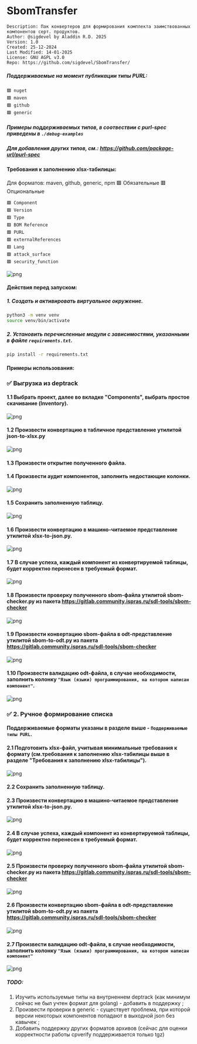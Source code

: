 # SbomTransfer
```
Description: Пак конвертеров для формирования комплекта заимствованных компонентов серт. продуктов.
Author: @sigdevel by Aladdin R.D. 2025
Version: 1.0
Created: 25-12-2024
Last Modified: 14-01-2025
License: GNU AGPL v3.0
Repo: https://github.com/sigdevel/SbomTransfer/
```

##### Поддерживаемые на момент публикации типы PURL:
```
🟩 nuget
🟩 maven
🟩 github
🟩 generic
```
##### Примеры поддерживаемых типов, в соотвествии с purl-spec приведены в `./debug-examples`
##### Для добавления других типов, см.: https://github.com/package-url/purl-spec 

#### Требования к заполнению xlsx-табилицы:

Для форматов: maven, github, generic, npm
 🟩 Обязательные
 🟥 Опциональные

```
🟩 Component
🟩 Version
🟥 Type
🟥 BOM Reference
🟩 PURL
🟩 externalReferences
🟥 Lang
🟩 attack_surface
🟩 security_function
```


![png](markdown_res/value_types.png)

#### Действия перед запуском:
##### 1. Создать и активировать виртуальное окружение.
```bash
python3 -m venv venv
source venv/bin/activate
```
##### 2. Установить перечисленные модули с зависимостями, указанными в файле `requirements.txt`.
```bash
pip install -r requirements.txt
```

#### Примеры использования:
### ✅ Выгрузка из deptrack
#### 1.1 Выбрать проект, далее во вкладке "Components", выбрать простое скачивание (Inventory).
![png](markdown_res/1case_1pic.png)

#### 1.2 Произвести конвертацию в табличное представление утилитой json-to-xlsx.py
![png](markdown_res/1case_2pic.png)

#### 1.3 Произвести открытие полученного файла. 

#### 1.4 Произвести аудит компонентов, заполнить недостающие колонки.
![png](markdown_res/1case_4pic.png)

#### 1.5 Сохранить заполненную таблицу.
![png](markdown_res/1case_5.png)

#### 1.6 Произвести конвертацию в машино-читаемое представление утилитой xlsx-to-json.py.
![png](markdown_res/1case_6.png)

#### 1.7 В случае успеха, каждый компонент из конвертируемой таблицы, будет корректно перенесен в требуемый формат.
![png](markdown_res/1case_7.png)

#### 1.8 Произвести проверку полученного sbom-файла утилитой sbom-checker.py из пакета https://gitlab.community.ispras.ru/sdl-tools/sbom-checker
![png](markdown_res/1case_8.png)

#### 1.9 Произвести конвертацию sbom-файла в odt-представление утилитой sbom-to-odt.py из пакета https://gitlab.community.ispras.ru/sdl-tools/sbom-checker
![png](markdown_res/1case_9.png)

#### 1.10 Произвести валидацию odt-файла, в случае необходимости, заполнить колонку `"Язык (языки) программирования, на котором написан компонент"`.
![png](markdown_res/1case_10.png)

### ✅ 2. Ручное формирование списка
#### Поддерживаемые форматы указаны в разделе выше - `Поддерживаемые типы PURL`.
#### 2.1 Подготовить xlsx-файл, учитывая минимальные требования к формату (см.требования к заполнению xlsx-табилицы выше в разделе "Требования к заполнению xlsx-табилицы").
![png](markdown_res/1case_4pic.png)

#### 2.2 Сохранить заполненную таблицу.

#### 2.3 Произвести конвертацию в машино-читаемое представление утилитой xlsx-to-json.py.
![png](markdown_res/1case_6.png)

#### 2.4 В случае успеха, каждый компонент из конвертируемой таблицы, будет корректно перенесен в требуемый формат.
![png](markdown_res/1case_7.png)

#### 2.5 Произвести проверку полученного sbom-файла утилитой sbom-checker.py из пакета https://gitlab.community.ispras.ru/sdl-tools/sbom-checker
![png](markdown_res/1case_8.png)

#### 2.6 Произвести конвертацию sbom-файла в odt-представление утилитой sbom-to-odt.py из пакета https://gitlab.community.ispras.ru/sdl-tools/sbom-checker
![png](markdown_res/1case_9.png)

#### 2.7 Произвести валидацию odt-файла, в случае необходимости, заполнить колонку `"Язык (языки) программирования, на котором написан компонент"`
![png](markdown_res/2case_4pic.png)


##### TODO:
1. Изучить используемые типы на внутрненнем deptrack (как минимум сейчас не был учтен формат для golang) - добавить в поддержку ;
2. Произвести проверки в generic - существует проблема, при которой версии некоторых компонентов попадают в выходной json без кавычек ;
3. Добавить поддержку других форматов архивов (сейчас для оценки корректности работы cpverify поддерживается только tgz)
